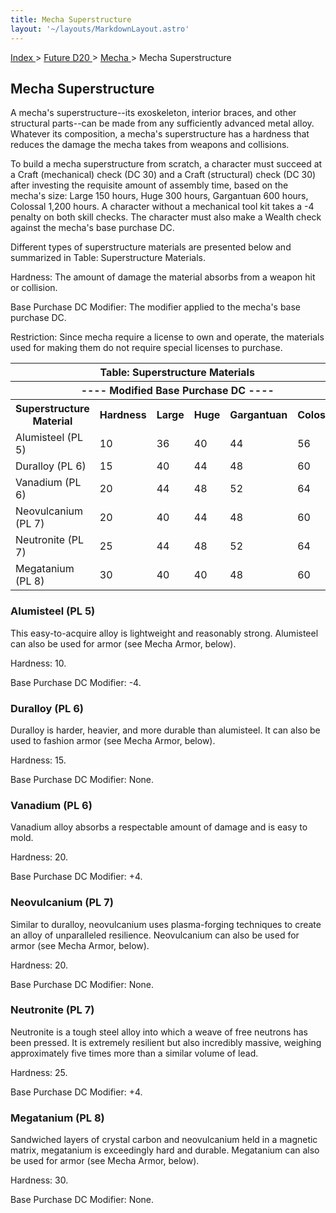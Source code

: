 ```yaml
---
title: Mecha Superstructure
layout: '~/layouts/MarkdownLayout.astro'
---
```


[ Index ](/) > [ Future D20 ](/future.d20.srd) > [ Mecha ](/future.d20.srd/mecha) > Mecha Superstructure

##  Mecha Superstructure

A mecha's superstructure--its exoskeleton, interior braces, and other
structural parts--can be made from any sufficiently advanced metal alloy.
Whatever its composition, a mecha's superstructure has a hardness that reduces
the damage the mecha takes from weapons and collisions.

To build a mecha superstructure from scratch, a character must succeed at a
Craft (mechanical) check (DC 30) and a Craft (structural) check (DC 30) after
investing the requisite amount of assembly time, based on the mecha's size:
Large 150 hours, Huge 300 hours, Gargantuan 600 hours, Colossal 1,200 hours. A
character without a mechanical tool kit takes a -4 penalty on both skill
checks. The character must also make a Wealth check against the mecha's base
purchase DC.

Different types of superstructure materials are presented below and summarized
in Table: Superstructure Materials.

Hardness: The amount of damage the material absorbs from a weapon hit or
collision.

Base Purchase DC Modifier: The modifier applied to the mecha's base purchase
DC.

Restriction: Since mecha require a license to own and operate, the materials
used for making them do not require special licenses to purchase.


<table> <tr> <th colspan="6"> Table: Superstructure Materials </th> </tr> <tr> <th colspan="6"> ---- Modified Base Purchase DC ---- </th> </tr> <tr> <th> Superstructure Material </th> <th> Hardness </th> <th> Large </th> <th> Huge </th> <th> Gargantuan </th> <th> Colossal </th> </tr> <tr> <td> Alumisteel (PL 5) </td> <td> 10 </td> <td> 36 </td> <td> 40 </td> <td> 44 </td> <td> 56 </td> </tr> <tr class="shaded"> <td> Duralloy (PL 6) </td> <td> 15 </td> <td> 40 </td> <td> 44 </td> <td> 48 </td> <td> 60 </td> </tr> <tr> <td> Vanadium (PL 6) </td> <td> 20 </td> <td> 44 </td> <td> 48 </td> <td> 52 </td> <td> 64 </td> </tr> <tr class="shaded"> <td> Neovulcanium (PL 7) </td> <td> 20 </td> <td> 40 </td> <td> 44 </td> <td> 48 </td> <td> 60 </td> </tr> <tr> <td> Neutronite (PL 7) </td> <td> 25 </td> <td> 44 </td> <td> 48 </td> <td> 52 </td> <td> 64 </td> </tr> <tr class="shaded"> <td> Megatanium (PL 8) </td> <td> 30 </td> <td> 40 </td> <td> 40 </td> <td> 48 </td> <td> 60 </td> </tr> </table>


###  Alumisteel (PL 5)

This easy-to-acquire alloy is lightweight and reasonably strong. Alumisteel
can also be used for armor (see Mecha Armor, below).

Hardness: 10.

Base Purchase DC Modifier: -4.

###  Duralloy (PL 6)

Duralloy is harder, heavier, and more durable than alumisteel. It can also be
used to fashion armor (see Mecha Armor, below).

Hardness: 15.

Base Purchase DC Modifier: None.

###  Vanadium (PL 6)

Vanadium alloy absorbs a respectable amount of damage and is easy to mold.

Hardness: 20.

Base Purchase DC Modifier: +4.

###  Neovulcanium (PL 7)

Similar to duralloy, neovulcanium uses plasma-forging techniques to create an
alloy of unparalleled resilience. Neovulcanium can also be used for armor (see
Mecha Armor, below).

Hardness: 20.

Base Purchase DC Modifier: None.

###  Neutronite (PL 7)

Neutronite is a tough steel alloy into which a weave of free neutrons has been
pressed. It is extremely resilient but also incredibly massive, weighing
approximately five times more than a similar volume of lead.

Hardness: 25.

Base Purchase DC Modifier: +4.

###  Megatanium (PL 8)

Sandwiched layers of crystal carbon and neovulcanium held in a magnetic
matrix, megatanium is exceedingly hard and durable. Megatanium can also be
used for armor (see Mecha Armor, below).

Hardness: 30.

Base Purchase DC Modifier: None.

